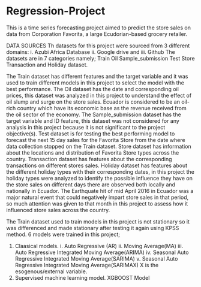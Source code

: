 # Regression-Project
This is a time series forecasting project aimed to predict the store sales on  data from Corporation Favorita, a large Ecudorian-based grocery retailer.

DATA SOURCES
Th datasets for this project were sourced from 3 different domains:
i. Azubi Africa Database
ii. Google drive and 
iii. Github
The datasets are in 7 categories namely;
Train
Oil
Sample_submission
Test
Store
Transaction and
Holiday dataset.

The Train dataset has different features and the target variable and it was used to train different models in this project to select the model with the best performance.
The Oil dataset has the date and corresponding oil prices, this dataset was analyzed in this project to understand the effect of oil slump and surge on the store sales. Ecuador is considered to be an oil-rich country which have its economic base as the revenue received from the oil sector of the economy.
The Sample_submission dataset has the target variable and ID feature, this dataset was not considered for any analysis in this project because it is not significant to the project objective(s).
Test dataset is for testing the best performing model to forecast the next 15 day sales for the Favorita Store from the date where data collection stopped on the Train dataset.
Store dataset has information about the locations and distribution of Favorita Store types across the country.
Transaction dataset has features about the corresponding transactions on different stores sales.
Holiday dataset has features about the different holiday types with their corresponding dates, in this project the holiday types were analyzed to identify the possible influence they have on the store sales on different days there are observed both locally and nationally in Ecuador.
The Earthquate hit of mid April 2016 in Ecuador was a major natural event that could negatively impart store sales in that period, so much attention was given to that month in this project to assess how it influenced store sales across the country.

The Train dataset used to train models in this project is not stationary so it was differenced and made stationary after testing it again using KPSS method.
6 models were trained in this project;
1. Claasical models.
i. Auto Regressive (AR)
ii. Moving Average(MA)
iii. Auto Regressive Integrated Moving Average(ARIMA)
iv. Seasonal Auto Regressive Integrated Moving Average(SARIMA)
v. Seasonal Auto Regressive Integrated Moving Average(SARIMAX) X is the esogenous/external variable.
2. Supervised machine learning model.
XGBOOST Model


